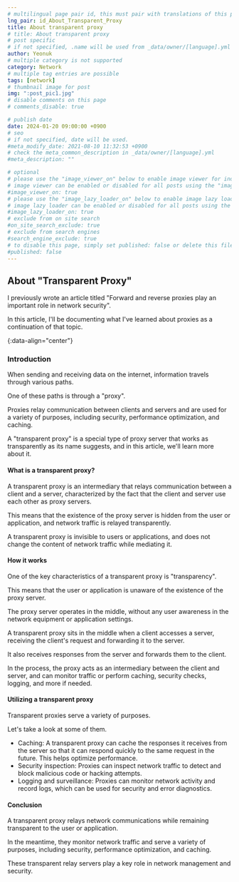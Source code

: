 ```yaml
---
# multilingual page pair id, this must pair with translations of this page. (This name must be unique)
lng_pair: id_About_Transparent_Proxy
title: About transparent proxy
# title: About transparent proxy
# post specific
# if not specified, .name will be used from _data/owner/[language].yml
author: Yeonuk
# multiple category is not supported
category: Network
# multiple tag entries are possible
tags: [network]
# thumbnail image for post
img: ":post_pic1.jpg"
# disable comments on this page
# comments_disable: true

# publish date
date: 2024-01-20 09:00:00 +0900
# seo
# if not specified, date will be used.
#meta_modify_date: 2021-08-10 11:32:53 +0900
# check the meta_common_description in _data/owner/[language].yml
#meta_description: ""

# optional
# please use the "image_viewer_on" below to enable image viewer for individual pages or posts (_posts/ or [language]/_posts folders).
# image viewer can be enabled or disabled for all posts using the "image_viewer_posts: true" setting in _data/conf/main.yml.
#image_viewer_on: true
# please use the "image_lazy_loader_on" below to enable image lazy loader for individual pages or posts (_posts/ or [language]/_posts folders).
# image lazy loader can be enabled or disabled for all posts using the "image_lazy_loader_posts: true" setting in _data/conf/main.yml.
#image_lazy_loader_on: true
# exclude from on site search
#on_site_search_exclude: true
# exclude from search engines
#search_engine_exclude: true
# to disable this page, simply set published: false or delete this file
#published: false
---
```


<!-- outline-start -->

## About "Transparent Proxy"

I previously wrote an article titled "Forward and reverse proxies play an important role in network security".

In this article, I'll be documenting what I've learned about proxies as a continuation of that topic.

{:data-align="center"}

<!-- outline-end -->

### Introduction

When sending and receiving data on the internet, information travels through various paths.

One of these paths is through a "proxy".

Proxies relay communication between clients and servers and are used for a variety of purposes, including security, performance optimization, and caching.

A "transparent proxy" is a special type of proxy server that works as transparently as its name suggests, and in this article, we'll learn more about it.

#### What is a transparent proxy?

A transparent proxy is an intermediary that relays communication between a client and a server, characterized by the fact that the client and server use each other as proxy servers.

This means that the existence of the proxy server is hidden from the user or application, and network traffic is relayed transparently.

A transparent proxy is invisible to users or applications, and does not change the content of network traffic while mediating it.

#### How it works

One of the key characteristics of a transparent proxy is "transparency".

This means that the user or application is unaware of the existence of the proxy server.

The proxy server operates in the middle, without any user awareness in the network equipment or application settings.

A transparent proxy sits in the middle when a client accesses a server, receiving the client's request and forwarding it to the server.

It also receives responses from the server and forwards them to the client.

In the process, the proxy acts as an intermediary between the client and server, and can monitor traffic or perform caching, security checks, logging, and more if needed.

#### Utilizing a transparent proxy

Transparent proxies serve a variety of purposes.

Let's take a look at some of them.

- Caching: A transparent proxy can cache the responses it receives from the server so that it can respond quickly to the same request in the future. This helps optimize performance.
- Security inspection: Proxies can inspect network traffic to detect and block malicious code or hacking attempts.
- Logging and surveillance: Proxies can monitor network activity and record logs, which can be used for security and error diagnostics.

#### Conclusion

A transparent proxy relays network communications while remaining transparent to the user or application.

In the meantime, they monitor network traffic and serve a variety of purposes, including security, performance optimization, and caching.

These transparent relay servers play a key role in network management and security.
